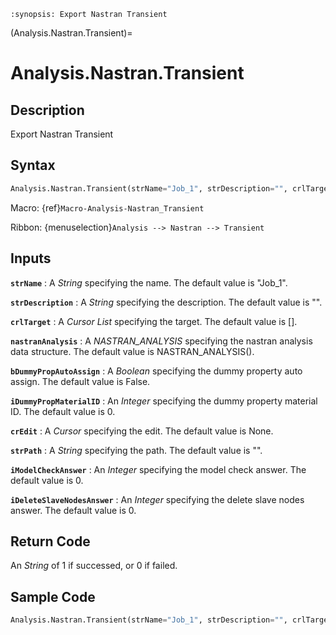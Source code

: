 ```{module} Analysis.Nastran.Transient()
:synopsis: Export Nastran Transient
```

(Analysis.Nastran.Transient)=

# Analysis.Nastran.Transient

## Description

Export Nastran Transient

## Syntax

```python
Analysis.Nastran.Transient(strName="Job_1", strDescription="", crlTarget=[], nastranAnalysis=NASTRAN_ANALYSIS(), bDummyPropAutoAssign=False, iDummyPropMaterialID=0, crEdit=None, strPath="", iModelCheckAnswer=0, iDeleteSlaveNodesAnswer=0)
```

Macro: {ref}`Macro-Analysis-Nastran_Transient`

Ribbon: {menuselection}`Analysis --> Nastran --> Transient`

## Inputs

**`strName`**
: A _String_ specifying the name. The default value is "Job_1".

**`strDescription`**
: A _String_ specifying the description. The default value is "".

**`crlTarget`**
: A _Cursor List_ specifying the target. The default value is [].

**`nastranAnalysis`**
: A _NASTRAN_ANALYSIS_ specifying the nastran analysis data structure. The default value is NASTRAN_ANALYSIS().

**`bDummyPropAutoAssign`**
: A _Boolean_ specifying the dummy property auto assign. The default value is False.

**`iDummyPropMaterialID`**
: An _Integer_ specifying the dummy property material ID. The default value is 0.

**`crEdit`**
: A _Cursor_ specifying the edit. The default value is None.

**`strPath`**
: A _String_ specifying the path. The default value is "".

**`iModelCheckAnswer`**
: An _Integer_ specifying the model check answer. The default value is 0.

**`iDeleteSlaveNodesAnswer`**
: An _Integer_ specifying the delete slave nodes answer. The default value is 0.

## Return Code

An _String_ of 1 if successed, or 0 if failed.

## Sample Code

```python
Analysis.Nastran.Transient(strName="Job_1", strDescription="", crlTarget=[], nastranAnalysis=NASTRAN_ANALYSIS(), bDummyPropAutoAssign=False, iDummyPropMaterialID=0, crEdit=None, strPath="", iModelCheckAnswer=0, iDeleteSlaveNodesAnswer=0)
```

